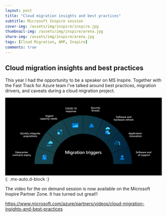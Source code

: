 ```yaml
---
layout: post
title: "Cloud migration insights and best practices"
subtitle: Microsoft Inspire session
cover-img: /assets/img/inspire/inspire.jpg
thumbnail-img: /assets/img/inspire/arena.jpg
share-img: /assets/img/inspire/arena.jpg
tags: [Cloud Migration, AMP, Inspire]
comments: true
---
```


## Cloud migration insights and best practices
This year I had the opportunity to be a speaker on MS Inspire. Together with the Fast Track for Azure team I've talked around best practices, migration drivers, and caveats during a cloud migration project.

![Crepe](../assets/img/inspire/drivers.png){: .mx-auto.d-block :}

The video for the on demand session is now available on the Microsoft Inspire Partner Zone. It has turned out great!!

<https://www.microsoft.com/azure/partners/videos/cloud-migration-insights-and-best-practices>




